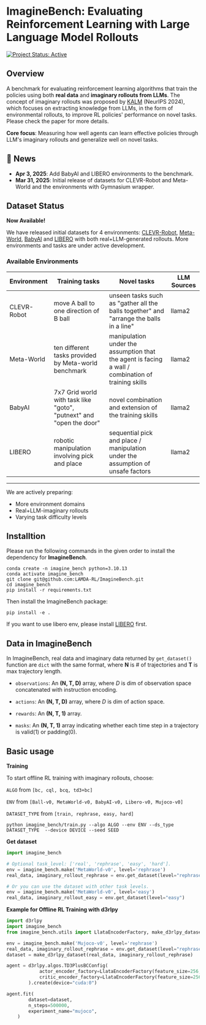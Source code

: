 <h1>ImagineBench: Evaluating Reinforcement Learning
with Large Language Model Rollouts</h1>

[![Project Status: Active](https://img.shields.io/badge/status-active-green)](https://github.com/LAMDA-RL/ImagineBench)

## Overview

A benchmark for evaluating reinforcement learning algorithms that train the policies using both **real data** and **imaginary rollouts from LLMs**. The concept of imaginary rollouts was proposed by [KALM](https://openreview.net/forum?id=tb1MlJCY5g) (NeurIPS 2024), which focuses on extracting knowledge from LLMs, in the form of environmental rollouts, to improve RL policies' performance on novel tasks. Please check the paper for more details.

**Core focus**: Measuring how well agents can learn effective policies through LLM's imaginary rollouts and generalize well on novel tasks.


## 📢 News
- **Apr 3, 2025**: Add BabyAI and LIBERO environments to the benchmark.
- **Mar 31, 2025**: Initial release of datasets for CLEVR-Robot and Meta-World and the environments with Gymnasium wrapper.


## Dataset Status

**Now Available!**  

We have released initial datasets for 4 environments: [CLEVR-Robot](https://github.com/google-research/clevr_robot_env), [Meta-World](https://github.com/Farama-Foundation/Metaworld), [BabyAI](https://github.com/mila-iqia/babyai) and [LIBERO](https://github.com/Lifelong-Robot-Learning/LIBERO) with both real+LLM-generated rollouts.
More environments and tasks are under active development.

### Available Environments
| Environment | Training tasks                                                      | Novel tasks                                                                                        | LLM Sources |
|-------------|---------------------------------------------------------------------|----------------------------------------------------------------------------------------------------|-------------|
| CLEVR-Robot | move A ball to one direction of B ball                              | unseen tasks such as "gather all the balls together" and "arrange the balls in a line"             | llama2      |
| Meta-World  | ten different tasks provided by Meta-world benchmark                | manipulation under the assumption that the agent is facing a wall / combination of training skills | llama2      |
| BabyAI      | 7x7 Grid world with task like "goto", "putnext" and "open the door" | novel combination and extension of the training skills                                             | llama2      |
| LIBERO      | robotic manipulation involving pick and place                       | sequential pick and place / manipulation under the assumption of unsafe factors                    | llama2      |

---

We are actively preparing:

- More environment domains
- Real+LLM-imaginary rollouts
- Varying task difficulty levels

## Installtion

Please run the following commands in the given order to install the dependency for **ImagineBench**.

```
conda create -n imagine_bench python=3.10.13
conda activate imagine_bench
git clone git@github.com:LAMDA-RL/ImagineBench.git
cd imagine_bench
pip install -r requirements.txt
```
Then install the ImagineBench package:
```
pip install -e .
```
If you want to use libero env, please install [LIBERO](https://github.com/Lifelong-Robot-Learning/LIBERO) first.
## Data in ImagineBench
In ImagineBench, real data and imaginary data returned by `get_dataset()` function are `dict` with the same format, where **N** is # of trajectories and **T** is max trajectory length.

- `observations`: An **(N, T, D)** array, where *D* is dim of observation space concatenated with instruction encoding.

- `actions`: An **(N, T, D)** array, where *D* is dim of action space.

- `rewards`: An **(N, T, 1)** array.

- `masks`: An **(N, T, 1)** array indicating whether each time step in a trajectory is valid(1) or padding(0).

## Basic usage

**Training**

To start offline RL training with imaginary rollouts, choose:

`ALGO` from `[bc, cql, bcq, td3+bc]`

`ENV` from `[Ball-v0, MetaWorld-v0, BabyAI-v0, Libero-v0, Mujoco-v0]`

`DATASET_TYPE` from `[train, rephrase, easy, hard]`

```
python imagine_bench/train.py --algo ALGO --env ENV --ds_type DATASET_TYPE  --device DEVICE --seed SEED
```

**Get dataset** 
```python
import imagine_bench

# Optional task_level: ['real', 'rephrase', 'easy', 'hard'].
env = imagine_bench.make('MetaWorld-v0', level='rephrase')
real_data, imaginary_rollout_rephrase = env.get_dataset(level="rephrase") 

# Or you can use the dataset with other task levels.
env = imagine_bench.make('MetaWorld-v0', level='easy')
real_data, imaginary_rollout_easy = env.get_dataset(level="easy")
```

**Example for Offline RL Training with d3rlpy** 
```python
import d3rlpy
import imagine_bench
from imagine_bench.utils import LlataEncoderFactory, make_d3rlpy_dataset

env = imagine_bench.make('Mujoco-v0', level='rephrase')
real_data, imaginary_rollout_rephrase = env.get_dataset(level="rephrase") 
dataset = make_d3rlpy_dataset(real_data, imaginary_rollout_rephrase)

agent = d3rlpy.algos.TD3PlusBCConfig(
            actor_encoder_factory=LlataEncoderFactory(feature_size=256, hidden_size=256),
            critic_encoder_factory=LlataEncoderFactory(feature_size=256, hidden_size=256),
        ).create(device="cuda:0")

agent.fit(
        dataset=dataset,
        n_steps=500000,
        experiment_name="mujoco",
    )
```
